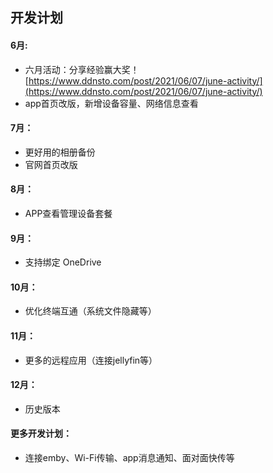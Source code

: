## 开发计划

#### 6月:

* 六月活动：分享经验赢大奖！[https://www.ddnsto.com/post/2021/06/07/june-activity/](https://www.ddnsto.com/post/2021/06/07/june-activity/)
* app首页改版，新增设备容量、网络信息查看

#### 7月：
* 更好用的相册备份
* 官网首页改版

#### 8月：

* APP查看管理设备套餐

#### 9月：

* 支持绑定 OneDrive

#### 10月：

* 优化终端互通（系统文件隐藏等）

#### 11月：

* 更多的远程应用（连接jellyfin等）

#### 12月：

* 历史版本

#### 更多开发计划：

* 连接emby、Wi-Fi传输、app消息通知、面对面快传等
